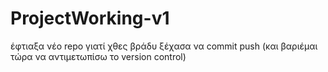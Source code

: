 # ProjectWorking-v1
έφτιαξα νέο repo γιατί χθες βράδυ ξέχασα να commit push (και βαριέμαι τώρα να αντιμετωπίσω το version control)
